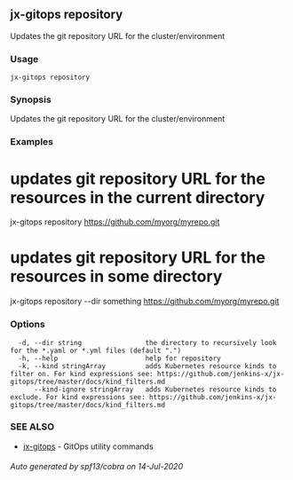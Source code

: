 ## jx-gitops repository

Updates the git repository URL for the cluster/environment

### Usage

```
jx-gitops repository
```

### Synopsis

Updates the git repository URL for the cluster/environment

### Examples

  # updates git repository URL for the resources in the current directory
  jx-gitops repository https://github.com/myorg/myrepo.git
  # updates git repository URL for the resources in some directory
  jx-gitops repository --dir something https://github.com/myorg/myrepo.git

### Options

```
  -d, --dir string                the directory to recursively look for the *.yaml or *.yml files (default ".")
  -h, --help                      help for repository
  -k, --kind stringArray          adds Kubernetes resource kinds to filter on. For kind expressions see: https://github.com/jenkins-x/jx-gitops/tree/master/docs/kind_filters.md
      --kind-ignore stringArray   adds Kubernetes resource kinds to exclude. For kind expressions see: https://github.com/jenkins-x/jx-gitops/tree/master/docs/kind_filters.md
```

### SEE ALSO

* [jx-gitops](jx-gitops.md)	 - GitOps utility commands

###### Auto generated by spf13/cobra on 14-Jul-2020
